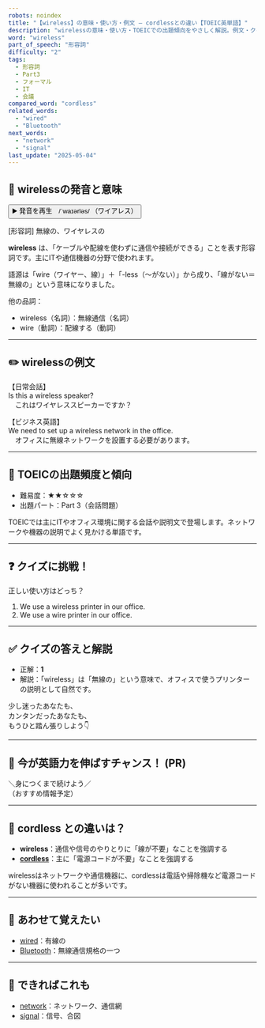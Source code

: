 ```yaml
---
robots: noindex
title: "【wireless】の意味・使い方・例文 ― cordlessとの違い【TOEIC英単語】"
description: "wirelessの意味・使い方・TOEICでの出題傾向をやさしく解説。例文・クイズ付きでcordlessとの違いもわかりやすく学べます。"
word: "wireless"
part_of_speech: "形容詞"
difficulty: "2"
tags:
  - 形容詞
  - Part3
  - フォーマル
  - IT
  - 会議
compared_word: "cordless"
related_words:
  - "wired"
  - "Bluetooth"
next_words:
  - "network"
  - "signal"
last_update: "2025-05-04"
---
```


## 🔰 wirelessの発音と意味

<button class="play-audio" onclick="playTTS('wireless')">
  <span class="play-audio-main">
    ▶️ 発音を再生　/ˈwaɪərləs/
  </span>
  <span class="play-audio-sub">
    （ワイアレス）
  </span>
</button>

[形容詞] 無線の、ワイヤレスの

**wireless** は、「ケーブルや配線を使わずに通信や接続ができる」ことを表す形容詞です。主にITや通信機器の分野で使われます。

語源は「wire（ワイヤー、線）」＋「-less（～がない）」から成り、「線がない＝無線の」という意味になりました。

他の品詞：  
- wireless（名詞）：無線通信（名詞）
- wire（動詞）：配線する（動詞）

---

## ✏️ wirelessの例文

【日常会話】  
Is this a wireless speaker?  
　これはワイヤレススピーカーですか？

【ビジネス英語】  
We need to set up a wireless network in the office.  
　オフィスに無線ネットワークを設置する必要があります。

---

## 🎯 TOEICの出題頻度と傾向

- 難易度：★★☆☆☆
- 出題パート：Part 3（会話問題）

TOEICでは主にITやオフィス環境に関する会話や説明文で登場します。ネットワークや機器の説明でよく見かける単語です。

---

## ❓ クイズに挑戦！

正しい使い方はどっち？

1. We use a wireless printer in our office.  
2. We use a wire printer in our office.

---

## ✅ クイズの答えと解説

- 正解：**1**
- 解説：「wireless」は「無線の」という意味で、オフィスで使うプリンターの説明として自然です。

少し迷ったあなたも、  
カンタンだったあなたも、  
もうひと踏ん張りしよう👇️

---

## 🚀 今が英語力を伸ばすチャンス！ (PR)

<div class="info-center">
＼身につくまで続けよう／<br>  
（おすすめ情報予定）
</div>

---

## 🤔  cordless との違いは？

- **wireless**：通信や信号のやりとりに「線が不要」なことを強調する
- **[cordless](/word/cordless)**：主に「電源コードが不要」なことを強調する

wirelessはネットワークや通信機器に、cordlessは電話や掃除機など電源コードがない機器に使われることが多いです。

---

## 🧩 あわせて覚えたい

- [wired](/word/wired)：有線の
- [Bluetooth](/Bluetooth)：無線通信規格の一つ

---

## 📖 できればこれも

- [network](/word/network)：ネットワーク、通信網
- [signal](/word/signal)：信号、合図

<!-- cvid: aid04_bid24 -->
